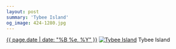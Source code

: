 ```yaml
---
layout: post
summary: 'Tybee Island'
og_image: 424-1280.jpg
---
```


<p>
  <time><a href="/424">{{ page.date | date: "%B %e, %Y" }}</a></time>
  <a href="/424"><img src="{{ site.assets_url }}/424-640.jpg" srcset="{{ site.assets_url }}/424-1280.jpg 1280w, {{ site.assets_url }}/424-960.jpg 960w, {{ site.assets_url }}/424-640.jpg 640w, {{ site.assets_url }}/424-320.jpg 320w" sizes="(min-width: 700px) 50vw, calc(100vw - 2rem)" alt="Tybee Island" /></a>
  <span>Tybee Island</span>
</p>
